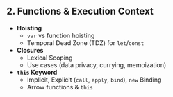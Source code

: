 ## 2. Functions & Execution Context
- **Hoisting**
  - `var` vs function hoisting
  - Temporal Dead Zone (TDZ) for `let`/`const`
- **Closures**
  - Lexical Scoping
  - Use cases (data privacy, currying, memoization)
- **`this` Keyword**
  - Implicit, Explicit (`call`, `apply`, `bind`), `new` Binding
  - Arrow functions & `this`

  